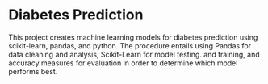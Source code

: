 # Diabetes Prediction
 This project creates machine learning models for diabetes prediction using scikit-learn, pandas, and python. The procedure entails using Pandas for data cleaning and analysis, Scikit-Learn for model testing. and training, and accuracy measures for evaluation in order to determine which model performs best.
